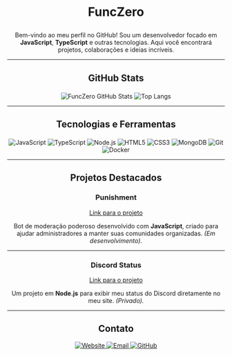 # <p align="center">FuncZero</p>

<p align="center">Bem-vindo ao meu perfil no GitHub! Sou um desenvolvedor focado em <strong>JavaScript</strong>, <strong>TypeScript</strong> e outras tecnologias. Aqui você encontrará projetos, colaborações e ideias incríveis.</p>

---

## <p align="center">GitHub Stats</p>

<p align="center">
  <img src="https://github-readme-stats.vercel.app/api?username=funczero&show_icons=true&theme=dark&hide_border=true&count_private=true" alt="FuncZero GitHub Stats">
  <img src="https://github-readme-stats.vercel.app/api/top-langs/?username=funczero&layout=compact&theme=dark&hide_border=true" alt="Top Langs">
</p>

---

## <p align="center">Tecnologias e Ferramentas</p>

<p align="center">
  <img src="https://img.shields.io/badge/JavaScript-F7DF1E?logo=javascript&logoColor=black&style=for-the-badge" alt="JavaScript">
  <img src="https://img.shields.io/badge/TypeScript-3178C6?logo=typescript&logoColor=white&style=for-the-badge" alt="TypeScript">
  <img src="https://img.shields.io/badge/Node.js-339933?logo=node.js&logoColor=white&style=for-the-badge" alt="Node.js">
  <img src="https://img.shields.io/badge/HTML5-E34F26?logo=html5&logoColor=white&style=for-the-badge" alt="HTML5">
  <img src="https://img.shields.io/badge/CSS3-1572B6?logo=css3&logoColor=white&style=for-the-badge" alt="CSS3">
  <img src="https://img.shields.io/badge/MongoDB-47A248?logo=mongodb&logoColor=white&style=for-the-badge" alt="MongoDB">
  <img src="https://img.shields.io/badge/Git-F05032?logo=git&logoColor=white&style=for-the-badge" alt="Git">
  <img src="https://img.shields.io/badge/Docker-2496ED?logo=docker&logoColor=white&style=for-the-badge" alt="Docker">
</p>

---

## <p align="center">Projetos Destacados</p>

### <p align="center">**Punishment**</p>
<p align="center">
  <a href="https://discord.com/oauth2/authorize?client_id=1155843839932764253&permissions=8&integration_type=0&scope=bot+applications.commands">Link para o projeto</a>
</p>
<p align="center">Bot de moderação poderoso desenvolvido com <strong>JavaScript</strong>, criado para ajudar administradores a manter suas comunidades organizadas. <em>(Em desenvolvimento).</em></p>

---

### <p align="center">**Discord Status**</p>
<p align="center">
  <a href="https://github.com/funczero/discord-status">Link para o projeto</a>
</p>
<p align="center">Um projeto em <strong>Node.js</strong> para exibir meu status do Discord diretamente no meu site. <em>(Privado).</em></p>

---

<h2 align="center">Contato</h2>

<p align="center">
  <a href="https://funczero.xyz">
    <img src="https://img.shields.io/badge/Website-4285F4?logo=google-chrome&logoColor=white&style=for-the-badge" alt="Website">
  </a>
  <a href="mailto:contato@funczero.xyz">
    <img src="https://img.shields.io/badge/Email-EA4335?logo=gmail&logoColor=white&style=for-the-badge" alt="Email">
  </a>
  <a href="https://github.com/funczero">
    <img src="https://img.shields.io/badge/GitHub-181717?logo=github&logoColor=white&style=for-the-badge" alt="GitHub">
  </a>
</p>
